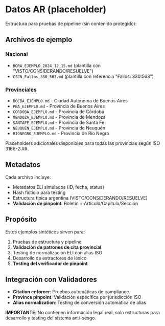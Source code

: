 # Datos AR (placeholder)

Estructura para pruebas de pipeline (sin contenido protegido):

## Archivos de ejemplo

### Nacional
- `BORA_EJEMPLO_2024_12_15.md` (plantilla con "VISTO/CONSIDERANDO/RESUELVE")
- `CSJN_Fallos_330_563.md` (plantilla con referencia "Fallos: 330:563")

### Provinciales
- `BOCBA_EJEMPLO.md` - Ciudad Autónoma de Buenos Aires
- `PBA_EJEMPLO.md` - Provincia de Buenos Aires  
- `CORDOBA_EJEMPLO.md` - Provincia de Córdoba
- `MENDOZA_EJEMPLO.md` - Provincia de Mendoza
- `SANTAFE_EJEMPLO.md` - Provincia de Santa Fe
- `NEUQUEN_EJEMPLO.md` - Provincia de Neuquén
- `RIONEGRO_EJEMPLO.md` - Provincia de Río Negro

Placeholders adicionales disponibles para todas las provincias según ISO 3166-2:AR.

## Metadatos

Cada archivo incluye:
- Metadatos ELI simulados (ID, fecha, status)
- Hash ficticio para testing
- Estructura típica argentina (VISTO/CONSIDERANDO/RESUELVE)
- **Validación de pinpoint**: Boletín + Artículo/Capítulo/Sección

## Propósito

Estos ejemplos sintéticos sirven para:
1. Pruebas de estructura y pipeline
2. **Validación de patrones de cita provincial**
3. Testing de normalización ELI con alias ISO
4. Desarrollo de extractores de léxico
5. **Testing del verificador de pinpoint**

## Integración con Validadores

- **Citation enforcer**: Pruebas automáticas de compliance
- **Province pinpoint**: Validación específica por jurisdicción ISO
- **Alias normalization**: Testing de conversión automática de alias

**IMPORTANTE**: No contienen información legal real, solo estructuras para desarrollo y testing del sistema anti-sesgo.